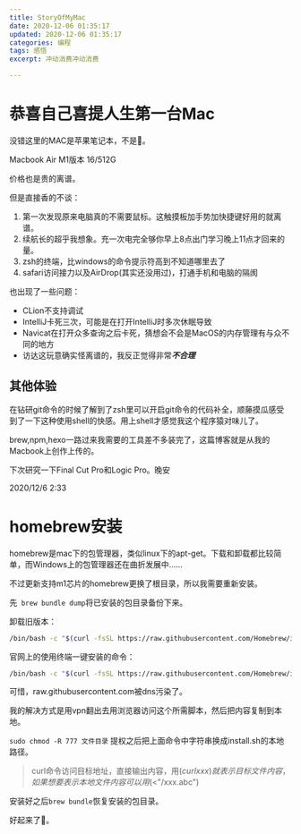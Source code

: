 ```yaml
---
title: StoryOfMyMac
date: 2020-12-06 01:35:17
updated: 2020-12-06 01:35:17
categories: 编程
tags: 感悟
excerpt: 冲动消费冲动消费

---
```


# 恭喜自己喜提人生第一台Mac

没错这里的MAC是苹果笔记本，不是💄。

Macbook Air M1版本 16/512G

价格也是贵的离谱。

但是直接香的不谈：

1. 第一次发现原来电脑真的不需要鼠标。这触摸板加手势加快捷键好用的就离谱。
2. 续航长的超乎我想象。充一次电完全够你早上8点出门学习晚上11点才回来的量。
3. zsh的终端，比windows的命令提示符高到不知道哪里去了
4. safari访问接力以及AirDrop(其实还没用过)，打通手机和电脑的隔阂

也出现了一些问题：

* CLion不支持调试
* IntelliJ卡死三次，可能是在打开IntelliJ时多次休眠导致
* Navicat在打开众多查询之后卡死，猜想会不会是MacOS的内存管理有与众不同的地方
* 访达这玩意确实怪离谱的，我反正觉得非常***不合理***

## 其他体验

在钻研git命令的时候了解到了zsh里可以开启git命令的代码补全，顺藤摸瓜感受到了一下这种使用shell的快感。用上shell才感觉我这个程序猿对味儿了。

brew,npm,hexo一路过来我需要的工具差不多装完了，这篇博客就是从我的Macbook上创作上传的。

下次研究一下Final Cut Pro和Logic Pro。晚安

2020/12/6 2:33

# homebrew安装

homebrew是mac下的包管理器，类似linux下的apt-get。下载和卸载都比较简单，而Windows上的包管理器还在曲折发展中……

不过更新支持m1芯片的homebrew更换了根目录，所以我需要重新安装。

先` brew bundle dump`将已安装的包目录备份下来。

卸载旧版本：

```bash
/bin/bash -c "$(curl -fsSL https://raw.githubusercontent.com/Homebrew/install/HEAD/uninstall.sh)"
```

官网上的使用终端一键安装的命令：

```bash
/bin/bash -c "$(curl -fsSL https://raw.githubusercontent.com/Homebrew/install/HEAD/install.sh)"
```

可惜，raw.githubusercontent.com被dns污染了。

我的解决方式是用vpn翻出去用浏览器访问这个所需脚本，然后把内容复制到本地。

```sudo chmod -R 777 文件目录``` 提权之后把上面命令中字符串换成install.sh的本地路径。

> curl命令访问目标地址，直接输出内容，用$(curl xxx)就表示目标文件内容，如果想要表示本地文件内容可以用$(<"/xxx.abc")

安装好之后`brew bundle`恢复安装的包目录。

好起来了🥳。



